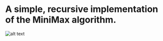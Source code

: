 # A simple, recursive implementation of the MiniMax algorithm.
![alt text](https://github.com/savvasio/MiniMax/MiniMax-tree.jpg?raw=true)
